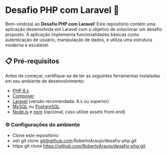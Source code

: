 # Desafio PHP com Laravel 🚀

Bem-vindo(a) ao **Desafio PHP com Laravel**! Este repositório contém uma aplicação desenvolvida em Laravel com o objetivo de solucionar um desafio proposto. A aplicação implementa funcionalidades básicas como autenticação de usuário, manipulação de dados, e utiliza uma estrutura moderna e escalável.

## 📋 Pré-requisitos

Antes de começar, certifique-se de ter as seguintes ferramentas instaladas em seu ambiente de desenvolvimento:

- [PHP 8.x](https://www.php.net/downloads)
- [Composer](https://getcomposer.org/download/)
- [Laravel](https://laravel.com/docs/8.x/installation) (versão recomendada: 8.x ou superior)
- [MySQL](https://www.mysql.com/downloads/) ou [PostgreSQL](https://www.postgresql.org/download/)
- [Node.js](https://nodejs.org/) e [npm](https://www.npmjs.com/get-npm) (opcional, caso utilize assets front-end)
  
### ⚙️ Configurações do ambiente

- Clone este repositório:
- ssh git clone git@github.com:RobertoAraujo/desafio-php.git
- https git clone https://github.com/RobertoAraujo/desafio-php.git


